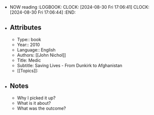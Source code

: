 - NOW reading
  :LOGBOOK:
  CLOCK: [2024-08-30 Fri 17:06:41]
  CLOCK: [2024-08-30 Fri 17:06:44]
  :END:
- ## Attributes
	- Type:: book
	- Year:: 2010
	- Language:: English
	- Authors: [[John Nichol]]
	- Title: Medic
	- Subtitle: Saving Lives - From Dunkirk to Afghanistan
	- [[Topics]]:
- ## Notes
	- Why I picked it up?
	- What is it about?
	- What was the outcome?